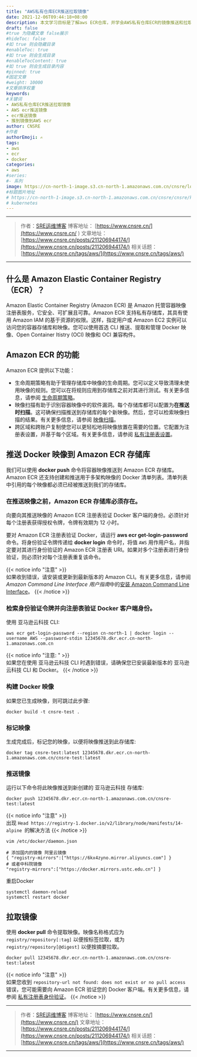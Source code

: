 ```yaml
---
title: "AWS私有仓库ECR推送拉取镜像"
date: 2021-12-06T09:44:18+08:00
description: 本文学习目标是了解aws ECR仓库，并学会AWS私有仓库ECR的镜像推送和拉取。
draft: false
#true 为隐藏文章 false展示
#hideToc: false
#如 true 则会隐藏目录
#enableToc: true
#如 true 则会生成目录
#enableTocContent: true
#如 true 则会生成目录内容
#pinned: true  
#固定文章
#weight: 10000
#文章排序权重
keywords:
#关键词
- AWS私有仓库ECR推送拉取镜像
- AWS ecr推送镜像
- ecr推送镜像
- 推到镜像到AWS ecr
author: CNSRE    
#作者
authorEmoji: ✍
tags:
- aws
- ecr
- docker
categories:
- aws
#series:
#- 系列
image: https://cn-north-1-image.s3.cn-north-1.amazonaws.com.cn/cnsre/logo/aws.png
#标题图片地址
# https://cn-north-1-image.s3.cn-north-1.amazonaws.com.cn/cnsre/cnsre/kubernetes.png
# kubernetes
---
```

- - -
> 作者：[SRE运维博客](https://www.cnsre.cn/ )
> 博客地址： [https://www.cnsre.cn/](https://www.cnsre.cn/ ) 
> 文章地址：[https://www.cnsre.cn/posts/211206944174/](https://www.cnsre.cn/posts/211206944174/)
> 相关话题：[https://www.cnsre.cn/tags/aws/](https://www.cnsre.cn/tags/aws/)
- - -
## 什么是 Amazon Elastic Container Registry（ECR）？

Amazon Elastic Container Registry (Amazon ECR) 是 Amazon 托管容器映像注册表服务，它安全、可扩展且可靠。Amazon ECR 支持私有存储库，其具有使用 Amazon IAM 的基于资源的权限。这样，指定用户或 Amazon EC2 实例可以访问您的容器存储库和映像。您可以使用首选 CLI 推送、提取和管理 Docker 映像、Open Container Itistry (OCI) 映像和 OCI 兼容构件。

<script async src="https://pagead2.googlesyndication.com/pagead/js/adsbygoogle.js?client=ca-pub-4855142804875926"
     crossorigin="anonymous"></script>
<ins class="adsbygoogle"
     style="display:block; text-align:center;"
     data-ad-layout="in-article"
     data-ad-format="fluid"
     data-ad-client="ca-pub-4855142804875926"
     data-ad-slot="5670838583"></ins>
<script>
     (adsbygoogle = window.adsbygoogle || []).push({});
</script>

## Amazon ECR 的功能

Amazon ECR 提供以下功能：

- 生命周期策略有助于管理存储库中映像的生命周期。您可以定义导致清理未使用映像的规则。您可以在将规则应用到存储库之前对其进行测试。有关更多信息，请参阅 [生命周期策略](https://docs.amazonaws.cn/AmazonECR/latest/userguide/LifecyclePolicies.html)。
- 映像扫描有助于识别容器映像中的软件漏洞。每个存储库都可以配置为**在推送时扫描**。这可确保扫描推送到存储库的每个新映像。然后，您可以检索映像扫描的结果。有关更多信息，请参阅 [映像扫描](https://docs.amazonaws.cn/AmazonECR/latest/userguide/image-scanning.html)。
- 跨区域和跨账户复制使您可以更轻松地将映像放置在需要的位置。它配置为注册表设置，并基于每个区域。有关更多信息，请参阅 [私有注册表设置](https://docs.amazonaws.cn/AmazonECR/latest/userguide/registry-settings.html)。

## 推送 Docker 映像到 Amazon ECR 存储库

我们可以使用 **docker push** 命令将容器映像推送到 Amazon ECR 存储库。Amazon ECR 还支持创建和推送用于多架构映像的 Docker 清单列表。清单列表中引用的每个映像都必须已经被推送到我们的存储库。

### 在推送映像之前，Amazon ECR 存储库必须存在。

向要向其推送映像的 Amazon ECR 注册表验证 Docker 客户端的身份。必须针对每个注册表获得授权令牌，令牌有效期为 12 小时。

要对 Amazon ECR 注册表验证 Docker，请运行 **aws ecr get-login-password** 命令。将身份验证令牌传递给 **docker login** 命令时，将值 `AWS` 用作用户名，并指定要对其进行身份验证的 Amazon ECR 注册表 URI。如果对多个注册表进行身份验证，则必须针对每个注册表重复该命令。

{{< notice info "注意" >}}  
如果收到错误，请安装或更新到最新版本的 Amazon CLI。有关更多信息，请参阅 *Amazon Command Line Interface 用户指南*中的[安装 Amazon Command Line Interface](https://docs.amazonaws.cn/cli/latest/userguide/install-cliv2.html)。
{{< /notice >}}

### 检索身份验证令牌并向注册表验证 Docker 客户端身份。

使用 亚马逊云科技 CLI:

```
aws ecr get-login-password --region cn-north-1 | docker login --username AWS --password-stdin 12345678.dkr.ecr.cn-north-1.amazonaws.com.cn
```

{{< notice info "注意: " >}}  
如果您在使用 亚马逊云科技 CLI 时遇到错误，请确保您已安装最新版本的 亚马逊云科技 CLI 和 Docker。
{{< /notice >}}


###  构建 Docker 映像

如果您已生成映像，则可跳过此步骤:

```
docker build -t cnsre-test .
```

### 标记映像

生成完成后，标记您的映像，以便将映像推送到此存储库:

```
docker tag cnsre-test:latest 12345678.dkr.ecr.cn-north-1.amazonaws.com.cn/cnsre-test:latest
```

### 推送镜像

运行以下命令将此映像推送到新创建的 亚马逊云科技 存储库:

```
docker push 12345678.dkr.ecr.cn-north-1.amazonaws.com.cn/cnsre-test:latest
```

{{< notice info "注意" >}}  
出现 `Head https://registry-1.docker.io/v2/library/node/manifests/14-alpine `的解决方法
{{< /notice >}}

```
vim /etc/docker/daemon.json 
```

```
# 添加国内的镜像 阿里云镜像 
{ "registry-mirrors":["https://6kx4zyno.mirror.aliyuncs.com"] }
# 或者中科院镜像
"registry-mirrors":["https://docker.mirrors.ustc.edu.cn"] }
```

重启Docker 

```
systemctl daemon-reload 
systemctl restart docker
```

## 拉取镜像

使用 **docker pull** 命令提取映像。映像名称格式应为 `registry/repository[:tag]` 以便按标签拉取，或为 `registry/repository[@digest]` 以便按摘要拉取。

```
docker pull 12345678.dkr.ecr.cn-north-1.amazonaws.com.cn/cnsre-test:latest
```
{{< notice info "注意" >}}  
如果您收到 `repository-url not found: does not exist or no pull access` 错误，您可能需要向 Amazon ECR 验证您的 Docker 客户端。有关更多信息，请参阅 [私有注册表身份验证](https://docs.amazonaws.cn/AmazonECR/latest/userguide/registry_auth.html)。
{{< /notice >}}
- - -
> 作者：[SRE运维博客](https://www.cnsre.cn/)
> 博客地址： [https://www.cnsre.cn/](https://www.cnsre.cn/) 
> 文章地址：[https://www.cnsre.cn/posts/211206944174/](https://www.cnsre.cn/posts/211206944174/)
> 相关话题：[https://www.cnsre.cn/tags/aws/](https://www.cnsre.cn/tags/aws/)
- - -